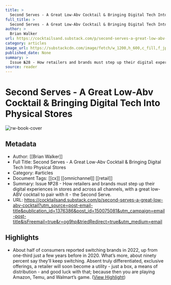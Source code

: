 ```yaml
---
title: >
  Second Serves - A Great Low-Abv Cocktail & Bringing Digital Tech Into Physical Stores
full_title: >
  Second Serves - A Great Low-Abv Cocktail & Bringing Digital Tech Into Physical Stores
author: >
  Brian Walker
url: https://cocktailsand.substack.com/p/second-serves-a-great-low-abv-cocktail?utm_source=post-email-title&publication_id=1376386&post_id=150075081&utm_campaign=email-post-title&isFreemail=true&r=og9hp&triedRedirect=true&utm_medium=email
category: articles
image_url: https://substackcdn.com/image/fetch/w_1200,h_600,c_fill,f_jpg,q_auto:good,fl_progressive:steep,g_auto/https%3A%2F%2Fsubstack-post-media.s3.amazonaws.com%2Fpublic%2Fimages%2Fd215cf9e-f61c-4252-b479-6a14edc83995_1613x2244.jpeg
published_date: None
summary: >
  Issue №28 - How retailers and brands must step up their digital experiences in stores and across all channels, with a great low-ABV cocktail to pair with it - the Second Serve.
source: reader
---
```

# Second Serves - A Great Low-Abv Cocktail & Bringing Digital Tech Into Physical Stores

![rw-book-cover](https://substackcdn.com/image/fetch/w_1200,h_600,c_fill,f_jpg,q_auto:good,fl_progressive:steep,g_auto/https%3A%2F%2Fsubstack-post-media.s3.amazonaws.com%2Fpublic%2Fimages%2Fd215cf9e-f61c-4252-b479-6a14edc83995_1613x2244.jpeg)

## Metadata
- Author: [[Brian Walker]]
- Full Title: Second Serves - A Great Low-Abv Cocktail & Bringing Digital Tech Into Physical Stores
- Category: #articles
- Document Tags: [[cx]] [[omnichannel]] [[retail]] 
- Summary: Issue №28 - How retailers and brands must step up their digital experiences in stores and across all channels, with a great low-ABV cocktail to pair with it - the Second Serve.
- URL: https://cocktailsand.substack.com/p/second-serves-a-great-low-abv-cocktail?utm_source=post-email-title&publication_id=1376386&post_id=150075081&utm_campaign=email-post-title&isFreemail=true&r=og9hp&triedRedirect=true&utm_medium=email

## Highlights
- About half of consumers reported switching brands in 2022, up from one-third just a few years before in 2020. What’s more, about ninety percent say they’ll keep switching. Absent truly differentiated, exclusive offerings, a retailer will soon become a utility - just a box, a means of distribution - and good luck with that; because then you are playing Amazon, Temu, and Walmart’s game. ([View Highlight](https://read.readwise.io/read/01jeatw606arc239k30az3knzy))


